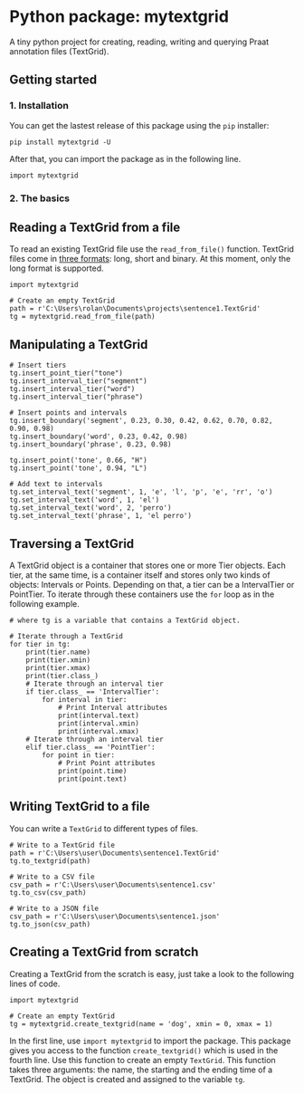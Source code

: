 # Python package: mytextgrid
A tiny python project for creating, reading, writing and querying Praat annotation files (TextGrid).

## Getting started

### 1. Installation

You can get the lastest release of this package using the `pip` installer:

```
pip install mytextgrid -U
```

After that, you can import the package as in the following line.

```
import mytextgrid
```

### 2. The basics

## Reading a TextGrid from a file
To read an existing TextGrid file use the `read_from_file()` function. TextGrid files come in [three formats](https://www.fon.hum.uva.nl/praat/manual/TextGrid_file_formats.html): long, short and binary. At this moment, only the long format is supported. 

```
import mytextgrid

# Create an empty TextGrid
path = r'C:\Users\rolan\Documents\projects\sentence1.TextGrid'
tg = mytextgrid.read_from_file(path)
```

## Manipulating a TextGrid
```
# Insert tiers
tg.insert_point_tier("tone")
tg.insert_interval_tier("segment")
tg.insert_interval_tier("word")
tg.insert_interval_tier("phrase")

# Insert points and intervals
tg.insert_boundary('segment', 0.23, 0.30, 0.42, 0.62, 0.70, 0.82, 0.90, 0.98)
tg.insert_boundary('word', 0.23, 0.42, 0.98)
tg.insert_boundary('phrase', 0.23, 0.98)

tg.insert_point('tone', 0.66, "H")
tg.insert_point('tone', 0.94, "L")

# Add text to intervals
tg.set_interval_text('segment', 1, 'e', 'l', 'p', 'e', 'rr', 'o')
tg.set_interval_text('word', 1, 'el')
tg.set_interval_text('word', 2, 'perro')
tg.set_interval_text('phrase', 1, 'el perro')
```

## Traversing a TextGrid
A TextGrid object is a container that stores one or more Tier objects. Each tier, at the same time, is a container itself and stores only two kinds of objects: Intervals or Points. Depending on that, a tier can be a IntervalTier or PointTier. To iterate through these containers use the `for` loop as in the following example. 

```
# where tg is a variable that contains a TextGrid object.

# Iterate through a TextGrid 
for tier in tg:
    print(tier.name)
    print(tier.xmin)
    print(tier.xmax)
    print(tier.class_)
    # Iterate through an interval tier
    if tier.class_ == 'IntervalTier':
        for interval in tier:
            # Print Interval attributes
            print(interval.text)
            print(interval.xmin)
            print(interval.xmax)
    # Iterate through an interval tier
    elif tier.class_ == 'PointTier':
        for point in tier:
            # Print Point attributes
            print(point.time)
            print(point.text)
```

## Writing TextGrid to a file

You can write a `TextGrid` to different types of files.

```
# Write to a TextGrid file
path = r'C:\Users\user\Documents\sentence1.TextGrid'
tg.to_textgrid(path)

# Write to a CSV file
csv_path = r'C:\Users\user\Documents\sentence1.csv'
tg.to_csv(csv_path)

# Write to a JSON file
csv_path = r'C:\Users\user\Documents\sentence1.json'
tg.to_json(csv_path)
```

## Creating a TextGrid from scratch

Creating a TextGrid from the scratch is easy, just take a look to the following lines of code.

```
import mytextgrid

# Create an empty TextGrid
tg = mytextgrid.create_textgrid(name = 'dog', xmin = 0, xmax = 1)
```

In the first line, use `import mytextgrid` to import the package. This package gives you access to the function `create_textgrid()` which is used in the fourth line. Use this function to create an empty `TextGrid`. This function takes three arguments: the name, the starting and the ending time of a TextGrid. The object is created and assigned to the variable `tg`.
